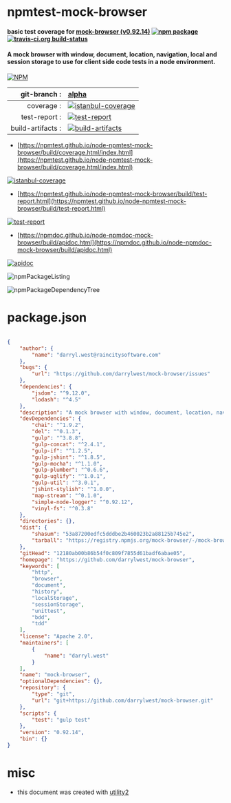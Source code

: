 # npmtest-mock-browser

#### basic test coverage for  [mock-browser (v0.92.14)](https://github.com/darrylwest/mock-browser)  [![npm package](https://img.shields.io/npm/v/npmtest-mock-browser.svg?style=flat-square)](https://www.npmjs.org/package/npmtest-mock-browser) [![travis-ci.org build-status](https://api.travis-ci.org/npmtest/node-npmtest-mock-browser.svg)](https://travis-ci.org/npmtest/node-npmtest-mock-browser)

#### A mock browser with window, document, location, navigation, local and session storage to use for client side code tests in a node environment.

[![NPM](https://nodei.co/npm/mock-browser.png?downloads=true&downloadRank=true&stars=true)](https://www.npmjs.com/package/mock-browser)

| git-branch : | [alpha](https://github.com/npmtest/node-npmtest-mock-browser/tree/alpha)|
|--:|:--|
| coverage : | [![istanbul-coverage](https://npmtest.github.io/node-npmtest-mock-browser/build/coverage.badge.svg)](https://npmtest.github.io/node-npmtest-mock-browser/build/coverage.html/index.html)|
| test-report : | [![test-report](https://npmtest.github.io/node-npmtest-mock-browser/build/test-report.badge.svg)](https://npmtest.github.io/node-npmtest-mock-browser/build/test-report.html)|
| build-artifacts : | [![build-artifacts](https://npmtest.github.io/node-npmtest-mock-browser/glyphicons_144_folder_open.png)](https://github.com/npmtest/node-npmtest-mock-browser/tree/gh-pages/build)|

- [https://npmtest.github.io/node-npmtest-mock-browser/build/coverage.html/index.html](https://npmtest.github.io/node-npmtest-mock-browser/build/coverage.html/index.html)

[![istanbul-coverage](https://npmtest.github.io/node-npmtest-mock-browser/build/screenCapture.buildCi.browser.%252Ftmp%252Fbuild%252Fcoverage.lib.html.png)](https://npmtest.github.io/node-npmtest-mock-browser/build/coverage.html/index.html)

- [https://npmtest.github.io/node-npmtest-mock-browser/build/test-report.html](https://npmtest.github.io/node-npmtest-mock-browser/build/test-report.html)

[![test-report](https://npmtest.github.io/node-npmtest-mock-browser/build/screenCapture.buildCi.browser.%252Ftmp%252Fbuild%252Ftest-report.html.png)](https://npmtest.github.io/node-npmtest-mock-browser/build/test-report.html)

- [https://npmdoc.github.io/node-npmdoc-mock-browser/build/apidoc.html](https://npmdoc.github.io/node-npmdoc-mock-browser/build/apidoc.html)

[![apidoc](https://npmdoc.github.io/node-npmdoc-mock-browser/build/screenCapture.buildCi.browser.%252Ftmp%252Fbuild%252Fapidoc.html.png)](https://npmdoc.github.io/node-npmdoc-mock-browser/build/apidoc.html)

![npmPackageListing](https://npmtest.github.io/node-npmtest-mock-browser/build/screenCapture.npmPackageListing.svg)

![npmPackageDependencyTree](https://npmtest.github.io/node-npmtest-mock-browser/build/screenCapture.npmPackageDependencyTree.svg)



# package.json

```json

{
    "author": {
        "name": "darryl.west@raincitysoftware.com"
    },
    "bugs": {
        "url": "https://github.com/darrylwest/mock-browser/issues"
    },
    "dependencies": {
        "jsdom": "^9.12.0",
        "lodash": "^4.5"
    },
    "description": "A mock browser with window, document, location, navigation, local and session storage to use for client side code tests in a node environment.",
    "devDependencies": {
        "chai": "^1.9.2",
        "del": "^0.1.3",
        "gulp": "^3.8.8",
        "gulp-concat": "^2.4.1",
        "gulp-if": "^1.2.5",
        "gulp-jshint": "^1.8.5",
        "gulp-mocha": "^1.1.0",
        "gulp-plumber": "^0.6.6",
        "gulp-uglify": "^1.0.1",
        "gulp-util": "^3.0.1",
        "jshint-stylish": "^1.0.0",
        "map-stream": "^0.1.0",
        "simple-node-logger": "^0.92.12",
        "vinyl-fs": "^0.3.8"
    },
    "directories": {},
    "dist": {
        "shasum": "53a87200edfc5dddbe2b460023b2a88125b745e2",
        "tarball": "https://registry.npmjs.org/mock-browser/-/mock-browser-0.92.14.tgz"
    },
    "gitHead": "12180ab00b86b54f0c809f7855d61badf6abae05",
    "homepage": "https://github.com/darrylwest/mock-browser",
    "keywords": [
        "http",
        "browser",
        "document",
        "history",
        "localStorage",
        "sessionStorage",
        "unittest",
        "bdd",
        "tdd"
    ],
    "license": "Apache 2.0",
    "maintainers": [
        {
            "name": "darryl.west"
        }
    ],
    "name": "mock-browser",
    "optionalDependencies": {},
    "repository": {
        "type": "git",
        "url": "git+https://github.com/darrylwest/mock-browser.git"
    },
    "scripts": {
        "test": "gulp test"
    },
    "version": "0.92.14",
    "bin": {}
}
```



# misc
- this document was created with [utility2](https://github.com/kaizhu256/node-utility2)
